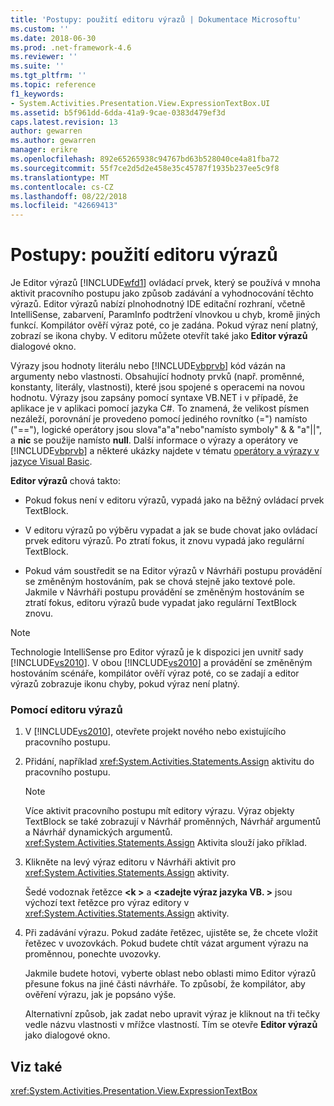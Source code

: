 ```yaml
---
title: 'Postupy: použití editoru výrazů | Dokumentace Microsoftu'
ms.custom: ''
ms.date: 2018-06-30
ms.prod: .net-framework-4.6
ms.reviewer: ''
ms.suite: ''
ms.tgt_pltfrm: ''
ms.topic: reference
f1_keywords:
- System.Activities.Presentation.View.ExpressionTextBox.UI
ms.assetid: b5f961dd-6dda-41a9-9cae-0383d479ef3d
caps.latest.revision: 13
author: gewarren
ms.author: gewarren
manager: erikre
ms.openlocfilehash: 892e65265938c94767bd63b528040ce4a81fba72
ms.sourcegitcommit: 55f7ce2d5d2e458e35c45787f1935b237ee5c9f8
ms.translationtype: MT
ms.contentlocale: cs-CZ
ms.lasthandoff: 08/22/2018
ms.locfileid: "42669413"
---
```

# <a name="how-to-use-the-expression-editor"></a>Postupy: použití editoru výrazů
Je Editor výrazů [!INCLUDE[wfd1](../includes/wfd1-md.md)] ovládací prvek, který se používá v mnoha aktivit pracovního postupu jako způsob zadávání a vyhodnocování těchto výrazů. Editor výrazů nabízí plnohodnotný IDE editační rozhraní, včetně IntelliSense, zabarvení, ParamInfo podtržení vlnovkou u chyb, kromě jiných funkcí. Kompilátor ověří výraz poté, co je zadána. Pokud výraz není platný, zobrazí se ikona chyby. V editoru můžete otevřít také jako **Editor výrazů** dialogové okno.  
  
 Výrazy jsou hodnoty literálu nebo [!INCLUDE[vbprvb](../includes/vbprvb-md.md)] kód vázán na argumenty nebo vlastnosti. Obsahující hodnoty prvků (např. proměnné, konstanty, literály, vlastnosti), které jsou spojené s operacemi na novou hodnotu. Výrazy jsou zapsány pomocí syntaxe VB.NET i v případě, že aplikace je v aplikaci pomocí jazyka C#. To znamená, že velikost písmen nezáleží, porovnání je provedeno pomocí jediného rovnítko (=") namísto ("=="), logické operátory jsou slova"a"a"nebo"namísto symboly" & & "a"&#124;&#124;", a **nic**  se použije namísto **null**. Další informace o výrazy a operátory ve [!INCLUDE[vbprvb](../includes/vbprvb-md.md)] a některé ukázky najdete v tématu [operátory a výrazy v jazyce Visual Basic](http://go.microsoft.com/fwlink/?LinkId=186818).  
  
 **Editor výrazů** chová takto:  
  
-   Pokud fokus není v editoru výrazů, vypadá jako na běžný ovládací prvek TextBlock.  
  
-   V editoru výrazů po výběru vypadat a jak se bude chovat jako ovládací prvek editoru výrazů. Po ztratí fokus, it znovu vypadá jako regulární TextBlock.  
  
-   Pokud vám soustředit se na Editor výrazů v Návrháři postupu provádění se změněným hostováním, pak se chová stejně jako textové pole. Jakmile v Návrháři postupu provádění se změněným hostováním se ztratí fokus, editoru výrazů bude vypadat jako regulární TextBlock znovu.  
  
> [!NOTE]
>  Technologie IntelliSense pro Editor výrazů je k dispozici jen uvnitř sady [!INCLUDE[vs2010](../includes/vs2010-md.md)]. V obou [!INCLUDE[vs2010](../includes/vs2010-md.md)] a provádění se změněným hostováním scénáře, kompilátor ověří výraz poté, co se zadají a editor výrazů zobrazuje ikonu chyby, pokud výraz není platný.  
  
### <a name="using-the-expression-editor"></a>Pomocí editoru výrazů  
  
1.  V [!INCLUDE[vs2010](../includes/vs2010-md.md)], otevřete projekt nového nebo existujícího pracovního postupu.  
  
2.  Přidání, například <xref:System.Activities.Statements.Assign> aktivitu do pracovního postupu.  
  
    > [!NOTE]
    >  Více aktivit pracovního postupu mít editory výrazu. Výraz objekty TextBlock se také zobrazují v Návrhář proměnných, Návrhář argumentů a Návrhář dynamických argumentů. <xref:System.Activities.Statements.Assign> Aktivita slouží jako příklad.  
  
3.  Klikněte na levý výraz editoru v Návrháři aktivit pro <xref:System.Activities.Statements.Assign> aktivity.  
  
     Šedé vodoznak řetězce  **\<k >** a  **\<zadejte výraz jazyka VB. >** jsou výchozí text řetězce pro výraz editory v <xref:System.Activities.Statements.Assign> aktivity.  
  
4.  Při zadávání výrazu. Pokud zadáte řetězec, ujistěte se, že chcete vložit řetězec v uvozovkách. Pokud budete chtít vázat argument výrazu na proměnnou, ponechte uvozovky.  
  
     Jakmile budete hotovi, vyberte oblast nebo oblasti mimo Editor výrazů přesune fokus na jiné části návrháře. To způsobí, že kompilátor, aby ověření výrazu, jak je popsáno výše.  
  
     Alternativní způsob, jak zadat nebo upravit výraz je kliknout na tři tečky vedle názvu vlastnosti v mřížce vlastností. Tím se otevře **Editor výrazů** jako dialogové okno.  
  
## <a name="see-also"></a>Viz také  
 <xref:System.Activities.Presentation.View.ExpressionTextBox>